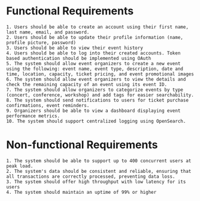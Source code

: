 # Functional Requirements 
    1. Users should be able to create an account using their first name, last name, email, and password. 
    2. Users should be able to update their profile information (name, profile picture, password) 
    3. Users should be able to view their event history
    4. Users should be able to log into their created accounts. Token based authentication should be implemented using OAuth
    5. The system should allow event organizers to create a new event using the following: event name, event type, description, date and time, location, capacity, ticket pricing, and event promotional images 
    6. The system should allow event organizers to view the details and check the remaining capacity of an event using its event ID. 
    7. The system should allow organizers to categorize events by type (concert, conference, workshop) and add tags for easier searchability. 
    8. The system should send notifications to users for ticket purchase confirmations, event reminders. 
    9. Organizers should be able to view a dashboard displaying event performance metrics.
    10. The system should support centralized logging using OpenSearch.
# Non-functional Requirements 
    1. The system should be able to support up to 400 concurrent users at peak load.
    2. The system's data should be consistent and reliable, ensuring that all transactions are correctly processed, preventing data loss.
    3. The system should offer high throughput with low latency for its users
    4. The system should maintain an uptime of 99% or higher